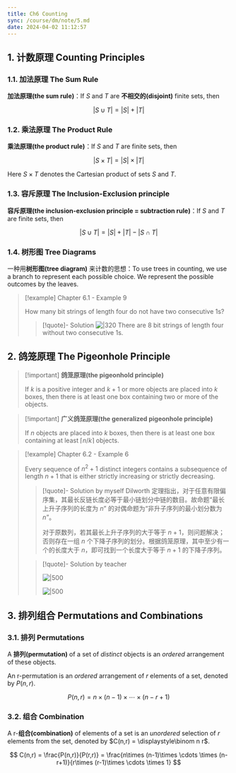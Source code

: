 ```yaml
---
title: Ch6 Counting
sync: /course/dm/note/5.md
date: 2024-04-02 11:12:57
---
```


## 1. 计数原理 Counting Principles

### 1.1. 加法原理 The Sum Rule

**加法原理(the sum rule)**：If $S$ and $T$ are **不相交的(disjoint)** finite sets, then

$$
|S\cup T| = |S| +|T|
$$

### 1.2. 乘法原理 The Product Rule

**乘法原理(the product rule)**：If $S$ and $T$ are finite sets, then

$$
|S \times T| = |S| \times |T|
$$

Here $S \times T$ denotes the Cartesian product of sets $S$ and $T$.

### 1.3. 容斥原理 The Inclusion-Exclusion principle

**容斥原理(the inclusion-exclusion principle = subtraction rule)**：If $S$ and $T$ are finite sets, then

$$
|S\cup T| = |S| + |T| - |S\cap T|
$$

### 1.4. 树形图 Tree Diagrams

一种用**树形图(tree diagram)** 来计数的思想：To use trees in counting, we use a branch to represent each possible choice. We represent the possible outcomes by the leaves.

> [!example] Chapter 6.1 - Example 9
>
> How many bit strings of length four do not have two consecutive 1s?
>
> > [!quote]- Solution
> > ![|320](https://static.memset0.cn/img/v6/2024/04/07/8n9QNU4U.png)
> > There are $8$ bit strings of length four without two consecutive 1s.

## 2. 鸽笼原理 The Pigeonhole Principle

> [!important] **鸽笼原理(the pigeonhold principle)**
>
> If $k$ is a positive integer and $k+1$ or more objects are placed into $k$ boxes, then there is at least one box containing two or more of the objects.

> [!important] **广义鸽笼原理(the generalized pigeonhole principle)**
>
> If $n$ objects are placed into $k$ boxes, then there is at least one box containing at least $\lceil n/k \rceil$ objects.

> [!example] Chapter 6.2 - Example 6
>
> Every sequence of $n^2+1$ distinct integers contains a subsequence of length $n + 1$ that is either strictly increasing or strictly decreasing.
>
> > [!quote]- Solution by myself
> > Dilworth 定理指出，对于任意有限偏序集，其最长反链长度必等于最小链划分中链的数目。故命题“最长上升子序列的长度为 $n$” 的对偶命题为“非升子序列的最小划分数为 $n$”。
> >
> > 对于原数列，若其最长上升子序列的大于等于 $n+1$，则问题解决；否则存在一组 $n$ 个下降子序列的划分。根据鸽笼原理，其中至少有一个的长度大于 $n$，即可找到一个长度大于等于 $n+1$ 的下降子序列。
>
> > [!quote]- Solution by teacher
> >
> > ![|500](https://static.memset0.cn/img/v6/2024/04/07/lARFh590.png)
> >
> > ![|500](https://static.memset0.cn/img/v6/2024/04/07/hxBsNyp7.png)

## 3. 排列组合 Permutations and Combinations

### 3.1. 排列 Permutations

A **排列(permutation)** of a set of _distinct_ objects is an _ordered_ arrangement of these objects.

An r-permutation is an _ordered_ arrangement of $r$ elements of a set, denoted by $P(n,r)$.

$$
P(n,r) = {n\times (n-1)\times \cdots \times (n-r+1)}
$$

### 3.2. 组合 Combination

A r-**组合(combination)** of elements of a set is an _unordered_ selection of $r$ elements from the set, denoted by $C(n,r) = \displaystyle\binom n r$.

$$
C(n,r) = \frac{P(n,r)}{P(r,r)} = \frac{n\times (n-1)\times \cdots \times (n-r+1)}{r\times (r-1)\times \cdots \times 1}
$$

